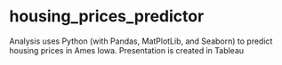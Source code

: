# housing_prices_predictor
Analysis uses Python (with Pandas, MatPlotLib, and Seaborn) to predict housing prices in Ames Iowa. Presentation is created in Tableau
